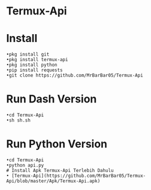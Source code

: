 # Termux-Api

# Install
```
•pkg install git
•pkg install termux-api
•pkg install python
•pip install requests 
•git clone https://github.com/MrBarBar05/Termux-Api
```
# Run Dash Version
```
•cd Termux-Api
•sh sh.sh 
```
# Run Python Version 
```
•cd Termux-Api
•python api.py
# Install Apk Termux-Api Terlebih Dahulu
• [Termux-Api](https://github.com/MrBarBar05/Termux-Api/blob/master/Apk/Termux-Api.apk)
